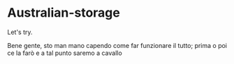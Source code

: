 # Australian-storage
Let's try.

Bene gente, sto man mano capendo come far funzionare il tutto; prima o poi ce la farò e a tal punto saremo a cavallo

